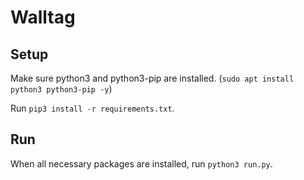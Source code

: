 # Walltag

## Setup

Make sure python3 and python3-pip are installed. (`sudo apt install python3 python3-pip -y`)

Run `pip3 install -r requirements.txt`.

## Run
When all necessary packages are installed, run `python3 run.py`.
